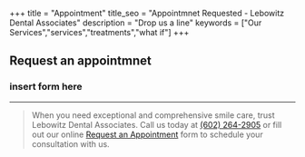 +++
title = "Appointment"
title_seo = "Appointmnet Requested - Lebowitz Dental Associates"
description = "Drop us a line"
keywords = ["Our Services","services","treatments","what if"]
+++

## Request an appointmnet

### insert form here


---

> When you need exceptional and comprehensive smile care, trust Lebowitz Dental Associates. Call us today at <a href="tel:+1-602-264-2905">(602) 264-2905</a> or fill out our online <a href="/appointment">Request an Appointment</a> form to schedule your consultation with us.